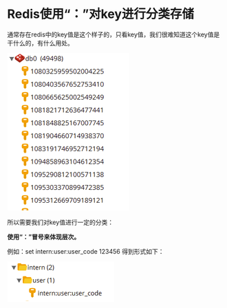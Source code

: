 # Redis使用“：”对key进行分类存储
通常存在redis中的key值是这个样子的，只看key值，我们很难知道这个key值是干什么的，有什么用处。

![image-20230919151052524](./img/1_Redis使用“：”对key进行分类存储/image-20230919151052524.png)

所以需要我们对key值进行一定的分类：

**使用“：”冒号来体现层次。**

例如：set intern:user:user_code 123456 得到形式如下：

![image-20230919151114008](./img/1_Redis使用“：”对key进行分类存储/image-20230919151114008.png)
